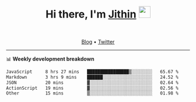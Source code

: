 <h1 align="center">Hi there, I'm <a href="https://jithset.github.io/" target="_blank">Jithin</a> <img
src="https://github.com/blackcater/blackcater/raw/main/images/Hi.gif" height="32" /></h1>

<br />

<p align="center">
  <a href="https://jithset.github.io">Blog</a> •
  <a href="https://twitter.com/jithset">Twitter</a>
</p>

---

📊 **Weekly development breakdown**

<!--START_SECTION:waka-->

```txt
JavaScript     8 hrs 27 mins   ████████████████▒░░░░░░░░   65.67 %
Markdown       3 hrs 9 mins    ██████░░░░░░░░░░░░░░░░░░░   24.52 %
JSON           20 mins         ▓░░░░░░░░░░░░░░░░░░░░░░░░   02.64 %
ActionScript   19 mins         ▓░░░░░░░░░░░░░░░░░░░░░░░░   02.56 %
Other          15 mins         ▒░░░░░░░░░░░░░░░░░░░░░░░░   01.98 %
```

<!--END_SECTION:waka-->

